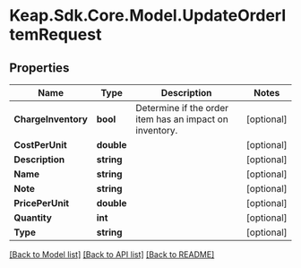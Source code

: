# Keap.Sdk.Core.Model.UpdateOrderItemRequest

## Properties

Name | Type | Description | Notes
------------ | ------------- | ------------- | -------------
**ChargeInventory** | **bool** | Determine if the order item has an impact on inventory. | [optional] 
**CostPerUnit** | **double** |  | [optional] 
**Description** | **string** |  | [optional] 
**Name** | **string** |  | [optional] 
**Note** | **string** |  | [optional] 
**PricePerUnit** | **double** |  | [optional] 
**Quantity** | **int** |  | [optional] 
**Type** | **string** |  | [optional] 

[[Back to Model list]](../README.md#documentation-for-models) [[Back to API list]](../README.md#documentation-for-api-endpoints) [[Back to README]](../README.md)

